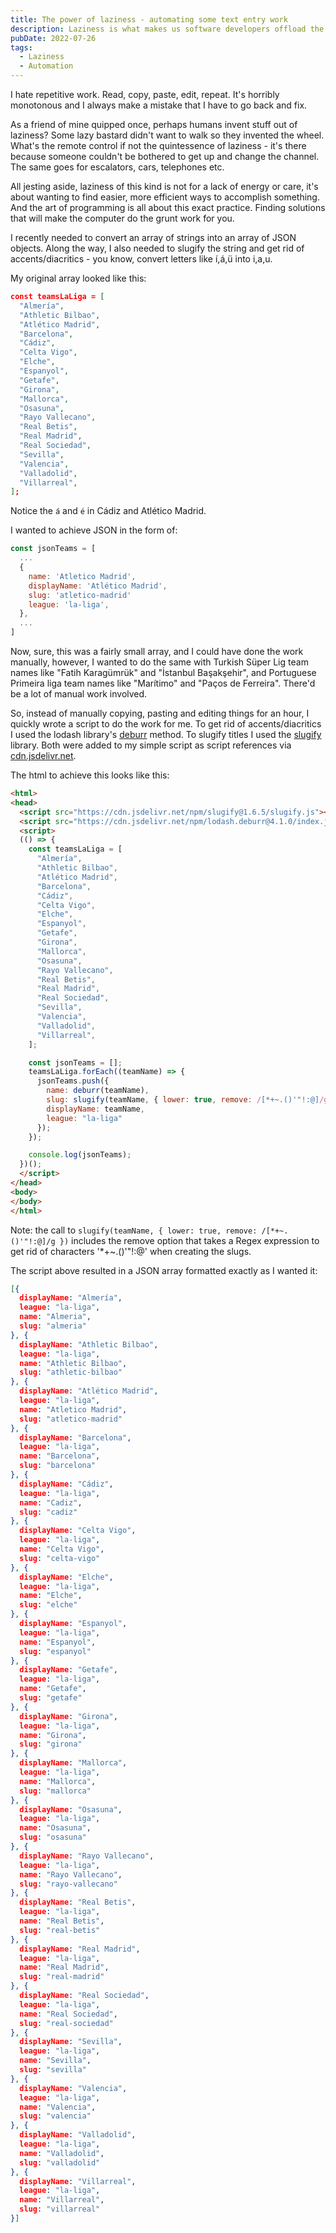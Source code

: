 ```yaml
---
title: The power of laziness - automating some text entry work
description: Laziness is what makes us software developers offload the grunt work to the computer
pubDate: 2022-07-26
tags:
  - Laziness
  - Automation
---
```


I hate repetitive work. Read, copy, paste, edit, repeat. It's horribly monotonous and I always make a mistake that I have to go back and fix.

As a friend of mine quipped once, perhaps humans invent stuff out of laziness? Some lazy bastard didn't want to walk so they invented the wheel. What's the remote control if not the quintessence of laziness - it's there because someone couldn't be bothered to get up and change the channel. The same goes for escalators, cars, telephones etc.

All jesting aside, laziness of this kind is not for a lack of energy or care, it's about wanting to find easier, more efficient ways to accomplish something. And the art of programming is all about this exact practice. Finding solutions that will make the computer do the grunt work for you.

I recently needed to convert an array of strings into an array of JSON objects. Along the way, I also needed to slugify the string and get rid of accents/diacritics - you know, convert letters like í,á,ü into i,a,u.

My original array looked like this:

```json
const teamsLaLiga = [
  "Almería",
  "Athletic Bilbao",
  "Atlético Madrid",
  "Barcelona",
  "Cádiz",
  "Celta Vigo",
  "Elche",
  "Espanyol",
  "Getafe",
  "Girona",
  "Mallorca",
  "Osasuna",
  "Rayo Vallecano",
  "Real Betis",
  "Real Madrid",
  "Real Sociedad",
  "Sevilla",
  "Valencia",
  "Valladolid",
  "Villarreal",
];
```

Notice the `á` and `é` in Cádiz and Atlético Madrid.

I wanted to achieve JSON in the form of:

```js
const jsonTeams = [
  ...
  {
    name: 'Atletico Madrid',
    displayName: 'Atlético Madrid',
    slug: 'atletico-madrid'
    league: 'la-liga',
  },
  ...
]
```

Now, sure, this was a fairly small array, and I could have done the work manually, however, I wanted to do the same with Turkish Süper Lig team names like "Fatih Karagümrük" and "İstanbul Başakşehir", and Portuguese Primeira liga team names like "Marítimo" and "Paços de Ferreira". There'd be a lot of manual work involved.

So, instead of manually copying, pasting and editing things for an hour, I quickly wrote a script to do the work for me. To get rid of accents/diacritics I used the lodash library's <a rel="bookmark nofollow" href="https://docs-lodash.com/v4/deburr/">deburr</a> method. To slugify titles I used the <a rel="bookmark nofollow" href="https://www.npmjs.com/package/slugify">slugify</a> library. Both were added to my simple script as script references via <a rel="bookmark nofollow" href="https://cdn.jsdelivr.net">cdn.jsdelivr.net</a>.

The html to achieve this looks like this:

```html
<html>
<head>
  <script src="https://cdn.jsdelivr.net/npm/slugify@1.6.5/slugify.js"></script>
  <script src="https://cdn.jsdelivr.net/npm/lodash.deburr@4.1.0/index.js"></script>
  <script>
  (() => {
    const teamsLaLiga = [
      "Almería",
      "Athletic Bilbao",
      "Atlético Madrid",
      "Barcelona",
      "Cádiz",
      "Celta Vigo",
      "Elche",
      "Espanyol",
      "Getafe",
      "Girona",
      "Mallorca",
      "Osasuna",
      "Rayo Vallecano",
      "Real Betis",
      "Real Madrid",
      "Real Sociedad",
      "Sevilla",
      "Valencia",
      "Valladolid",
      "Villarreal",
    ];

    const jsonTeams = [];
    teamsLaLiga.forEach((teamName) => {
      jsonTeams.push({
        name: deburr(teamName),
        slug: slugify(teamName, { lower: true, remove: /[*+~.()'"!:@]/g }),
        displayName: teamName,
        league: "la-liga"
      });
    });

    console.log(jsonTeams);
  })();
  </script>
</head>
<body>
</body>
</html>
```

Note: the call to `slugify(teamName, { lower: true, remove: /[*+~.()'"!:@]/g })` includes the remove option that takes a Regex expression to get rid of characters '*+~.()'"!:@' when creating the slugs.

The script above resulted in a JSON array formatted exactly as I wanted it:

```json
[{
  displayName: "Almería",
  league: "la-liga",
  name: "Almeria",
  slug: "almeria"
}, {
  displayName: "Athletic Bilbao",
  league: "la-liga",
  name: "Athletic Bilbao",
  slug: "athletic-bilbao"
}, {
  displayName: "Atlético Madrid",
  league: "la-liga",
  name: "Atletico Madrid",
  slug: "atletico-madrid"
}, {
  displayName: "Barcelona",
  league: "la-liga",
  name: "Barcelona",
  slug: "barcelona"
}, {
  displayName: "Cádiz",
  league: "la-liga",
  name: "Cadiz",
  slug: "cadiz"
}, {
  displayName: "Celta Vigo",
  league: "la-liga",
  name: "Celta Vigo",
  slug: "celta-vigo"
}, {
  displayName: "Elche",
  league: "la-liga",
  name: "Elche",
  slug: "elche"
}, {
  displayName: "Espanyol",
  league: "la-liga",
  name: "Espanyol",
  slug: "espanyol"
}, {
  displayName: "Getafe",
  league: "la-liga",
  name: "Getafe",
  slug: "getafe"
}, {
  displayName: "Girona",
  league: "la-liga",
  name: "Girona",
  slug: "girona"
}, {
  displayName: "Mallorca",
  league: "la-liga",
  name: "Mallorca",
  slug: "mallorca"
}, {
  displayName: "Osasuna",
  league: "la-liga",
  name: "Osasuna",
  slug: "osasuna"
}, {
  displayName: "Rayo Vallecano",
  league: "la-liga",
  name: "Rayo Vallecano",
  slug: "rayo-vallecano"
}, {
  displayName: "Real Betis",
  league: "la-liga",
  name: "Real Betis",
  slug: "real-betis"
}, {
  displayName: "Real Madrid",
  league: "la-liga",
  name: "Real Madrid",
  slug: "real-madrid"
}, {
  displayName: "Real Sociedad",
  league: "la-liga",
  name: "Real Sociedad",
  slug: "real-sociedad"
}, {
  displayName: "Sevilla",
  league: "la-liga",
  name: "Sevilla",
  slug: "sevilla"
}, {
  displayName: "Valencia",
  league: "la-liga",
  name: "Valencia",
  slug: "valencia"
}, {
  displayName: "Valladolid",
  league: "la-liga",
  name: "Valladolid",
  slug: "valladolid"
}, {
  displayName: "Villarreal",
  league: "la-liga",
  name: "Villarreal",
  slug: "villarreal"
}]
```

